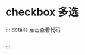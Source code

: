 # checkbox 多选

<z-row>
    <z-col>
        <z-checkbox v-model="checkboxVal" :options="checkOptions" @change="checkChange"></z-checkbox>
    </z-col>
</z-row>




<script setup>
import { reactive, ref } from "vue";
const checkboxVal = ref([]);
const state = reactive({
    checkOptions: [
        { label: "中国", value: "zhongguo" },
        { label: "英国", value: "yingguo" },
        { label: "德国", value: "deguo" },
        { label: "法国", value: "faguo" },
    ],
});
const checkChange = (e) => {
    console.log(e.value, e.index);
};
const { checkOptions } = state;
</script>

::: details 点击查看代码
```

```
:::

